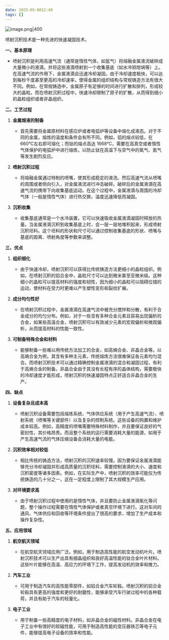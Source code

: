 ```yaml
---
date: 2025-05-0812:40
tags: []
---
```

![image.png|400](https://fig-1321973591.cos.ap-nanjing.myqcloud.com/20250508124039.png)

喷射沉积技术是一种先进的快速凝固技术。

**一、基本原理**

  * 喷射沉积是利用高速气流（通常是惰性气体，如氩气）将熔融金属液流破碎成大量微小的液滴，并将这些液滴喷射到一个收集基底（如水冷铜坩埚等）上。在高速气流的作用下，金属液滴会迅速冷却凝固。由于冷却速度极快，可以达到每秒千度甚至更高的冷却速率，使得金属的组织结构与常规铸造方法有很大不同。例如，在常规铸造中，金属原子有足够的时间进行扩散和排列，形成较大的晶粒。而在喷射沉积过程中，快速冷却限制了原子的扩散，从而得到细小的晶粒组织或者非晶组织。

**二、工艺过程**

  1. **金属熔液的制备**
     * 首先需要将金属原材料在感应炉或者电弧炉等设备中熔化成液态。对于不同的金属，熔炼的温度和条件会有所不同。例如，铝的熔点较低，在 660℃左右即可熔化；而钛的熔点高达 1668℃，需要在高真空或者惰性气体保护的电弧炉中进行熔炼，以防止钛在高温下与空气中的氧气、氮气等发生剧烈反应。

  2. **喷射沉积过程**
     * 将熔融金属通过特制的喷嘴，使其形成稳定的液流。然后高速气流从喷嘴的周围或者侧向引入，对金属液流进行冲击破碎。破碎后的金属液滴在高速气流的携带下向收集基底运动。在这个过程中，金属液滴与周围的冷却气体（一般是惰性气体）进行热交换，温度迅速降低而凝固。

  3. **沉积收集**
     * 收集基底通常是一个水冷装置，它可以快速吸收金属液滴凝固时释放的热量。当金属液滴沉积到收集基底上时，会一层一层地堆积起来，形成喷射沉积坯料。这个坯料的形状和尺寸可以通过控制收集基底的形状、喷嘴与基底的距离、喷射角度等参数来调整。

**三、优点**

  1. **组织细化**
     * 由于快速冷却，喷射沉积可以获得比传统铸造方法更细小的晶粒组织。例如，在喷射沉积的铝合金中，晶粒尺寸可以达到微米甚至亚微米级。这种细小的晶粒可以提高材料的强度和韧性，因为细小的晶粒可以阻碍位错的运动，使材料在受力时更难以产生塑性变形和裂纹扩展。

  2. **成分均匀性好**
     * 在喷射沉积过程中，金属液滴在高速气流中被充分搅拌和分散，有利于合金成分的均匀分布。例如，对于一些含有多种合金元素且容易出现偏析的合金，如某些高温合金，喷射沉积可以有效减少元素的宏观偏析和微观偏析，从而提高材料的性能一致性。

  3. **可制备特殊合金和材料**
     * 能够制备一些难以用传统方法加工的合金，如高熵合金、非晶合金等。以高熵合金为例，其含有多种主元素，传统熔炼方法很难保证各元素均匀混合。而喷射沉积技术可以通过精确控制金属液滴的混合和凝固过程，有利于高熵合金的制备。非晶合金由于其没有长程有序的晶体结构，需要极快的冷却速度才能形成，喷射沉积的快速凝固特点正好适合非晶合金的生产。

**四、缺点**

  1. **设备复杂且成本高**
     * 喷射沉积设备需要包括熔炼系统、气体供应系统（用于产生高速气流）、喷射系统（喷嘴等关键部件）以及复杂的控制系统。这些设备的购置和维护成本较高。例如，高精度的喷嘴需要特殊材料制作，并且要保证良好的气密封性，其价格昂贵。而且整个系统的运行需要消耗大量的能源，如用于产生高速气流的气体压缩设备会消耗大量的电能。

  2. **沉积效率相对较低**
     * 相比传统的铸造方法，喷射沉积的沉积速率较慢。因为要保证金属液滴能够充分冷却凝固并形成高质量的沉积坯料，需要控制液滴的大小、速度和沉积密度等诸多因素。例如，在实际生产中，喷射沉积的效率可能仅为传统铸造的几十分之一，这在一定程度上限制了其大规模生产应用。

  3. **对环境要求高**
     * 由于喷射沉积过程中使用的是惰性气体，并且要防止金属液滴氧化等问题，整个操作过程需要在惰性气体保护或者真空环境下进行。这对车间的通风、气体供应和回收等环境条件提出了很高的要求，增加了生产成本和操作复杂性。

**五、应用领域**

  1. **航空航天领域**
     * 在航空航天领域应用广泛。例如，用于制造高性能的航空发动机叶片。喷射沉积技术可以生产出具有细晶组织和良好高温性能的钛合金叶片材料。这些叶片能够在高温、高应力的环境下工作，提高发动机的效率和推力。

  2. **汽车工业**
     * 可用于制造汽车的高性能零部件，如铝合金汽车轮毂。喷射沉积的铝合金轮毂具有更高的强度和更好的耐磨性，能够承受汽车行驶过程中的各种载荷，并且有助于汽车的轻量化。

  3. **电子工业**
     * 用于制备一些高精度的电子材料，如非晶合金的磁性材料。非晶合金在电子工业中有很好的软磁性能，可用于制造高性能的变压器铁芯等电子元件，能够提高电子设备的效率和性能。